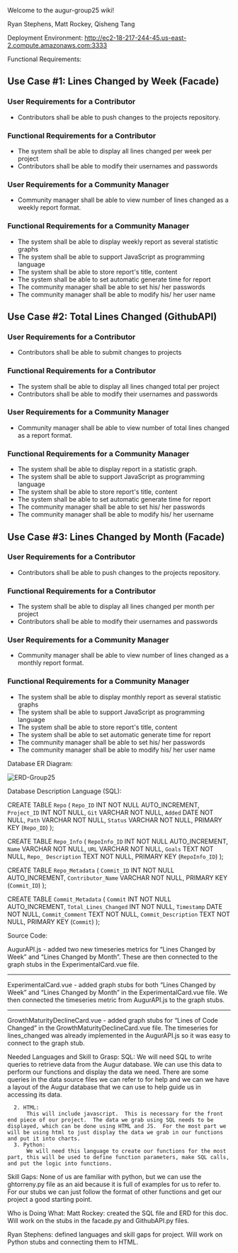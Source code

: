 Welcome to the augur-group25 wiki!

Ryan Stephens, Matt Rockey, Qisheng Tang

Deployment Environment:
http://ec2-18-217-244-45.us-east-2.compute.amazonaws.com:3333

Functional Requirements:

## Use Case #1: Lines Changed by Week (Facade)
### User Requirements for a Contributor
* Contributors shall be able to push changes to the projects repository.
### Functional Requirements for a Contributor
* The system shall be able to display all lines changed per week per project
* Contributors shall be able to modify their usernames and passwords
### User Requirements for a Community Manager
* Community manager shall be able to view number of lines changed as a weekly report format.
### Functional Requirements for a Community Manager
* The system shall be able to display weekly report as several statistic graphs
* The system shall be able to support JavaScript as programming language
* The system shall be able to store report's title, content
* The system shall be able to set automatic generate time for report
* The community manager shall be able to set his/ her passwords
* The community manager shall be able to modify his/ her user name

## Use Case #2: Total Lines Changed (GithubAPI)
### User Requirements for a Contributor
* Contributors shall be able to submit changes to projects
### Functional Requirements for a Contributor
* The system shall be able to display all lines changed total per project
* Contributors shall be able to modify their usernames and passwords
### User Requirements for a Community Manager
* Community manager shall be able to view number of total lines changed as a report format.
### Functional Requirements for a Community Manager
* The system shall be able to display report in a statistic graph.
* The system shall be able to support JavaScript as programming language
* The system shall be able to store report's title, content
* The system shall be able to set automatic generate time for report
* The community manager shall be able to set his/ her passwords
* The community manager shall be able to modify his/ her username
## Use Case #3: Lines Changed by Month (Facade)
### User Requirements for a Contributor
* Contributors shall be able to push changes to the projects repository.
### Functional Requirements for a Contributor
* The system shall be able to display all lines changed per month per project
* Contributors shall be able to modify their usernames and passwords
### User Requirements for a Community Manager
* Community manager shall be able to view number of lines changed as a monthly report format.
### Functional Requirements for a Community Manager
* The system shall be able to display monthly report as several statistic graphs
* The system shall be able to support JavaScript as programming language
* The system shall be able to store report's title, content
* The system shall be able to set automatic generate time for report
* The community manager shall be able to set his/ her passwords
* The community manager shall be able to modify his/ her user name


Database ER Diagram:

![ERD-Group25](https://lh3.googleusercontent.com/RswN4RrBjIcxFhMV9GTKd7TKoG0imQ9CPNdAdZqRq0HvLREj7i4I8eEvQTLMnDX1a97TAUJIYN32 "ERD")

Database Description Language (SQL):

CREATE TABLE `Repo` (
	`Repo_ID` INT NOT NULL AUTO_INCREMENT,
	`Project_ID` INT NOT NULL,
	`Git` VARCHAR NOT NULL,
	`Added` DATE NOT NULL,
	`Path` VARCHAR NOT NULL,
	`Status` VARCHAR NOT NULL,
	PRIMARY KEY (`Repo_ID`)
);

CREATE TABLE `Repo_Info` (
	`RepoInfo_ID` INT NOT NULL AUTO_INCREMENT,
	`Name` VARCHAR NOT NULL,
	`URL` VARCHAR NOT NULL,
	`Goals` TEXT NOT NULL,
	`Repo_ Description` TEXT NOT NULL,
	PRIMARY KEY (`RepoInfo_ID`)
);

CREATE TABLE `Repo_Metadata` (
	`Commit_ID` INT NOT NULL AUTO_INCREMENT,
	`Contributor_Name` VARCHAR NOT NULL,
	PRIMARY KEY (`Commit_ID`)
);

CREATE TABLE `Commit_Metadata` (
	`Commit` INT NOT NULL AUTO_INCREMENT,
	`Total_Lines_Changed` INT NOT NULL,
	`Timestamp` DATE NOT NULL,
	`Commit_Comment` TEXT NOT NULL,
	`Commit_Description` TEXT NOT NULL,
	PRIMARY KEY (`Commit`)
);


Source Code:

AugurAPI.js - added two new timeseries metrics for “Lines Changed by Week” and “Lines Changed by Month”. These are then connected to the graph stubs in the ExperimentalCard.vue file.


----------------------------------------------------------------------------------------------------------------------------

ExperimentalCard.vue - added graph stubs for both “Lines Changed by Week” and “Lines Changed by Month” in the ExperimentalCard.vue file. We then connected the timeseries metric from AugurAPI.js to the graph stubs.


----------------------------------------------------------------------------------------------------------------------------

GrowthMaturityDeclineCard.vue - added graph stubs for “Lines of Code Changed” in the GrowthMaturityDeclineCard.vue file. The timeseries for lines_changed was already implemented in the AugurAPI.js so it was easy to connect to the graph stub.






Needed Languages and Skill to Grasp:
SQL:
	We will need SQL to write queries to retrieve data from the Augur database.  We can use this data to perform our functions and display the data we need.  There are some queries in the data source files we can refer to for help and we can we have a layout of the Augur database that we can use to help guide us in accessing its data. 

      2. HTML:
          This will include javascript.  This is necessary for the front end piece of our project.  The data we grab using SQL needs to be displayed, which can be done using HTML and JS.  For the most part we will be using html to just display the data we grab in our functions and put it into charts.  
      3. Python: 
          We will need this language to create our functions for the most part, this will be used to define function parameters, make SQL calls, and put the logic into functions.

Skill Gaps:
None of us are familiar with python, but we can use the ghtorreny.py file as an aid because it is full of examples for us to refer to.  For our stubs we can just follow the format of other functions and get our project a good starting point.

Who is Doing What:
Matt Rockey: created the SQL file and ERD for this doc.  Will work on the stubs in the facade.py and GithubAPI.py files.
	
Ryan Stephens: defined languages and skill gaps for project.  Will work on Python stubs and connecting them to HTML.
<!--stackedit_data:
eyJoaXN0b3J5IjpbMTk2Njg5MDA2MCwyMDQxMDA4NjM5XX0=
-->
